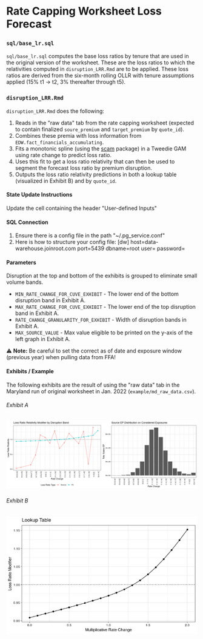 # Rate Capping Worksheet Loss Forecast

### `sql/base_lr.sql`
`sql/base_lr.sql` computes the base loss ratios by tenure that are used in the original version of the worksheet. These are the loss ratios to which the relativities computed in `disruption_LRR.Rmd` are to be applied. These loss ratios are derived from the six-month rolling OLLR with tenure assumptions applied (15% t1 → t2, 3% thereafter through t5).

### `disruption_LRR.Rmd`
`disruption_LRR.Rmd` does the following:
1. Reads in the "raw data" tab from the rate capping worksheet (expected to contain finalized `soure_premium` and `target_premium` by `quote_id`).
2. Combines these premia with loss information from `EDW.fact_financials_accumulating`.
3. Fits a monotonic spline (using the [scam](https://cran.r-project.org/web/packages/scam/scam.pdf) package) in a Tweedie GAM using rate change to predict loss ratio.
4. Uses this fit to get a loss ratio relativity that can then be used to segment the forecast loss ratio by premium disruption.
5. Outputs the loss ratio relativity predictions in both a lookup table (visualized in Exhibit B) and by `quote_id`.

#### State Update Instructions
Update the cell containing the header "User-defined Inputs"

#### SQL Connection
1. Ensure there is a config file in the path "~/.pg_service.conf"
2. Here is how to structure your config file:
    [dw]
    host=data-warehouse.joinroot.com
    port=5439
    dbname=root
    user=<your Redshift username>
    password=<your Redshift password>

#### Parameters

Disruption at the top and bottom of the exhibits is grouped to eliminate small volume bands.

* `MIN_RATE_CHANGE_FOR_CUVE_EXHIBIT` - The lower end of the bottom disruption band in Exhibit A.
* `MAX_RATE_CHANGE_FOR_CUVE_EXHIBIT` - The lower end of the top disruption band in Exhibit A.
* `RATE_CHANGE_GRANULARITY_FOR_EXHIBIT` - Width of disruption bands in Exhibit A.
* `MAX_SOURCE_VALUE` - Max value eligible to be printed on the y-axis of the left graph in Exhibit A.

⚠️ **Note:** Be careful to set the correct as of date and exposure window (previous year) when pulling data from FFA!

#### Exhibits / Example

The following exhibits are the result of using the "raw data" tab in the Maryland run of original worksheet in Jan. 2022 (`example/md_raw_data.csv`).

###### Exhibit A
![Lookup Table Plot](./example/lrr_and_ep_dist_by_disruption_band_example.png)


###### Exhibit B

![Lookup Table Plot](./example/lookup_table_example.png)
